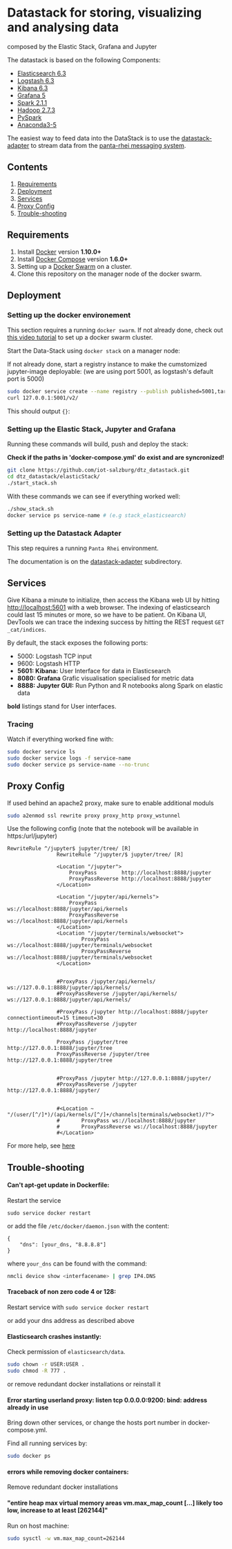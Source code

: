 # Datastack for storing, visualizing and analysing data

composed by the Elastic Stack, Grafana and Jupyter


The datastack is based on the following Components:
* [Elasticsearch 6.3](https://github.com/elastic/elasticsearch-docker)
* [Logstash 6.3](https://github.com/elastic/logstash-docker)
* [Kibana 6.3](https://github.com/elastic/kibana-docker)
* [Grafana 5](http://docs.grafana.org/)
* [Spark 2.1.1](http://spark.apache.org/docs/2.1.1)
* [Hadoop 2.7.3](http://hadoop.apache.org/docs/r2.7.3)
* [PySpark](http://spark.apache.org/docs/2.1.1/api/python)
* [Anaconda3-5](https://www.anaconda.com/distribution/)


The easiest way to feed data into the DataStack is to use the
[datastack-adapter](https://github.com/iot-salzburg/dtz_datastack/tree/master/datastack-adapter) to stream data
from the [panta-rhei messaging system](https://github.com/iot-salzburg/dtz_datastack/tree/master/elasticStack).


## Contents

1. [Requirements](#requirements)
2. [Deployment](#deployment)
3. [Services](#services)
4. [Proxy Config](#proxy-config)
5. [Trouble-shooting](#trouble-shooting)


## Requirements

1. Install [Docker](https://www.docker.com/community-edition#/download) version **1.10.0+**
2. Install [Docker Compose](https://docs.docker.com/compose/install/) version **1.6.0+**
3. Setting up a [Docker Swarm](https://www.youtube.com/watch?v=x843GyFRIIY) on a cluster.
4. Clone this repository on the manager node of the docker swarm.


## Deployment

### Setting up the docker environement

This section requires a running `docker swarm`. If not already done, check out
[this video tutorial](https://www.youtube.com/watch?v=KC4Ad1DS8xU&t=192s)
to set up a docker swarm cluster.


Start the Data-Stack using `docker stack` on a manager node:

If not already done, start a registry instance to make the cumstomized jupyter-image
deployable: (we are using port 5001, as logstash's default port is 5000)

```bash
sudo docker service create --name registry --publish published=5001,target=5000 registry:2
curl 127.0.0.1:5001/v2/
```
This should output `{}`:


### Setting up the Elastic Stack, Jupyter and Grafana

Running these commands will build, push and deploy the stack:

**Check if the paths in 'docker-compose.yml' do exist and are syncronized!**

```bash
git clone https://github.com/iot-salzburg/dtz_datastack.git
cd dtz_datastack/elasticStack/
./start_stack.sh
```

With these commands we can see if everything worked well:
```bash
./show_stack.sh
docker service ps service-name # (e.g stack_elasticsearch)
```

### Setting up the Datastack Adapter

This step requires a running `Panta Rhei` environment.

The documentation is on the [datastack-adapter](https://github.com/iot-salzburg/dtz_datastack/tree/master/datastack-adapter)
subdirectory.


##  Services

Give Kibana a minute to initialize, then access the Kibana web UI by hitting
[http://localhost:5601](http://localhost:5601) with a web browser.
The indexing of elasticsearch could last 15 minutes or more, so we have to be patient.
On Kibana UI, DevTools we can trace the indexing success by hitting the REST request
`GET _cat/indices`.



By default, the stack exposes the following ports:
* 5000: Logstash TCP input
* 9600: Logstash HTTP
* **5601: Kibana:** User Interface for data in Elasticsearch
* **8080: Grafana** Grafic visualisation specialised for metric data
* **8888: Jupyter GUI:** Run Python and R notebooks along Spark
on elastic data

**bold** listings stand for User interfaces.



### Tracing

Watch if everything worked fine with:
```bash
sudo docker service ls
sudo docker service logs -f service-name
sudo docker service ps service-name --no-trunc
```


## Proxy Config

If used behind an apache2 proxy, make sure to enable additional moduls
```bash
sudo a2enmod ssl rewrite proxy proxy_http proxy_wstunnel
```

Use the following config (note that the notebook will
be available in https:/url/jupyter)

```
RewriteRule ^/jupyter$ jupyter/tree/ [R]
                RewriteRule ^/jupyter/$ jupyter/tree/ [R]

                <Location "/jupyter">
                    ProxyPass        http://localhost:8888/jupyter
                    ProxyPassReverse http://localhost:8888/jupyter
                </Location>

                <Location "/jupyter/api/kernels">
                    ProxyPass        ws://localhost:8888/jupyter/api/kernels
                    ProxyPassReverse ws://localhost:8888/jupyter/api/kernels
                </Location>
                <Location "/jupyter/terminals/websocket">
                        ProxyPass        ws://localhost:8888/jupyter/terminals/websocket
                        ProxyPassReverse ws://localhost:8888/jupyter/terminals/websocket
                </Location>


                #ProxyPass /jupyter/api/kernels/ ws://127.0.0.1:8888/jupyter/api/kernels/
                #ProxyPassReverse /jupyter/api/kernels/ ws://127.0.0.1:8888/jupyter/api/kernels/

                #ProxyPass /jupyter http://localhost:8888/jupyter connectiontimeout=15 timeout=30
                #ProxyPassReverse /jupyter http://localhost:8888/jupyter

                ProxyPass /jupyter/tree http://127.0.0.1:8888/jupyter/tree
                ProxyPassReverse /jupyter/tree http://127.0.0.1:8888/jupyter/tree


                #ProxyPass /jupyter http://127.0.0.1:8888/jupyter/
                #ProxyPassReverse /jupyter http://127.0.0.1:8888/jupyter/


                #<Location ~ "/(user/[^/]*)/(api/kernels/[^/]+/channels|terminals/websocket)/?">
                #       ProxyPass ws://localhost:8888/jupyter
                #       ProxyPassReverse ws://localhost:8888/jupyter
                #</Location>
```

For more help, see [here](https://stackoverflow.com/questions/23890386/how-to-run-ipython-behind-an-apache-proxy/28819231#28819231)





## Trouble-shooting

#### Can't apt-get update in Dockerfile:
Restart the service

```sudo service docker restart```

or add the file `/etc/docker/daemon.json` with the content:
```
{
    "dns": [your_dns, "8.8.8.8"]
}
```
where `your_dns` can be found with the command:

```bash
nmcli device show <interfacename> | grep IP4.DNS
```

####  Traceback of non zero code 4 or 128:

Restart service with
```sudo service docker restart```

or add your dns address as described above


####  Elasticsearch crashes instantly:

Check permission of `elasticsearch/data`.

```bash
sudo chown -r USER:USER .
sudo chmod -R 777 .
```

or remove redundant docker installations or reinstall it


#### Error starting userland proxy: listen tcp 0.0.0.0:9200: bind: address already in use

Bring down other services, or change the hosts port number in docker-compose.yml.

Find all running services by:
```bash
sudo docker ps
```


#### errors while removing docker containers:

Remove redundant docker installations


#### "entire heap max virtual memory areas vm.max_map_count [...] likely too low, increase to at least [262144]"

Run on host machine:

```bash
sudo sysctl -w vm.max_map_count=262144
```




